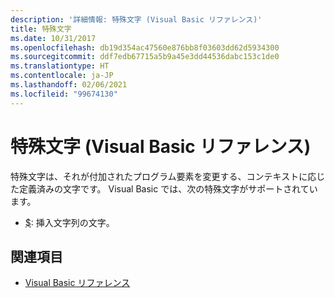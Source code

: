 ```yaml
---
description: '詳細情報: 特殊文字 (Visual Basic リファレンス)'
title: 特殊文字
ms.date: 10/31/2017
ms.openlocfilehash: db19d354ac47560e876bb8f03603dd62d5934300
ms.sourcegitcommit: ddf7edb67715a5b9a45e3dd44536dabc153c1de0
ms.translationtype: HT
ms.contentlocale: ja-JP
ms.lasthandoff: 02/06/2021
ms.locfileid: "99674130"
---
```

# <a name="special-characters-visual-basic-reference"></a>特殊文字 (Visual Basic リファレンス)

特殊文字は、それが付加されたプログラム要素を変更する、コンテキストに応じた定義済みの文字です。 Visual Basic では、次の特殊文字がサポートされています。

- [$](interpolated.md): 挿入文字列の文字。

## <a name="see-also"></a>関連項目

- [Visual Basic リファレンス](../index.md)

